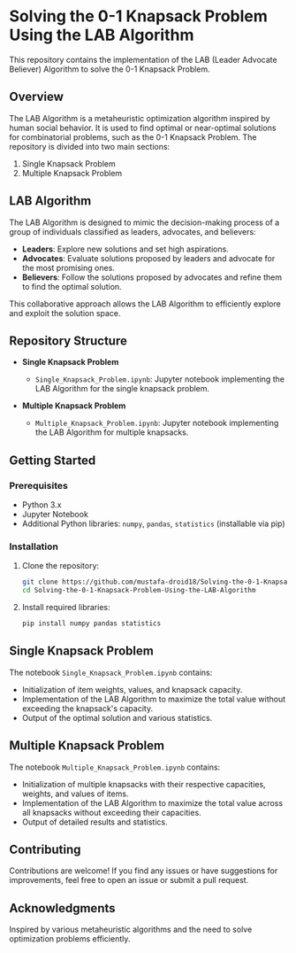 # Solving the 0-1 Knapsack Problem Using the LAB Algorithm

This repository contains the implementation of the LAB (Leader Advocate Believer) Algorithm to solve the 0-1 Knapsack Problem.

## Overview

The LAB Algorithm is a metaheuristic optimization algorithm inspired by human social behavior. It is used to find optimal or near-optimal solutions for combinatorial problems, such as the 0-1 Knapsack Problem. The repository is divided into two main sections:
1. Single Knapsack Problem
2. Multiple Knapsack Problem

## LAB Algorithm

The LAB Algorithm is designed to mimic the decision-making process of a group of individuals classified as leaders, advocates, and believers:
- **Leaders**: Explore new solutions and set high aspirations.
- **Advocates**: Evaluate solutions proposed by leaders and advocate for the most promising ones.
- **Believers**: Follow the solutions proposed by advocates and refine them to find the optimal solution.

This collaborative approach allows the LAB Algorithm to efficiently explore and exploit the solution space.

## Repository Structure

- **Single Knapsack Problem**
  - `Single_Knapsack_Problem.ipynb`: Jupyter notebook implementing the LAB Algorithm for the single knapsack problem.
  
- **Multiple Knapsack Problem**
  - `Multiple_Knapsack_Problem.ipynb`: Jupyter notebook implementing the LAB Algorithm for multiple knapsacks.

## Getting Started

### Prerequisites

- Python 3.x
- Jupyter Notebook
- Additional Python libraries: `numpy`, `pandas`, `statistics` (installable via pip)

### Installation

1. Clone the repository:
   ```bash
   git clone https://github.com/mustafa-droid18/Solving-the-0-1-Knapsack-Problem-Using-the-LAB-Algorithm.git
   cd Solving-the-0-1-Knapsack-Problem-Using-the-LAB-Algorithm
   ```
   
2. Install required libraries:
   ```bash
   pip install numpy pandas statistics
   ```
## Single Knapsack Problem
The notebook `Single_Knapsack_Problem.ipynb` contains:

- Initialization of item weights, values, and knapsack capacity.
- Implementation of the LAB Algorithm to maximize the total value without exceeding the knapsack's capacity.
- Output of the optimal solution and various statistics.

## Multiple Knapsack Problem
The notebook `Multiple_Knapsack_Problem.ipynb` contains:

- Initialization of multiple knapsacks with their respective capacities, weights, and values of items.
- Implementation of the LAB Algorithm to maximize the total value across all knapsacks without exceeding their capacities.
- Output of detailed results and statistics.

## Contributing
Contributions are welcome! If you find any issues or have suggestions for improvements, feel free to open an issue or submit a pull request.

## Acknowledgments
Inspired by various metaheuristic algorithms and the need to solve optimization problems efficiently.

